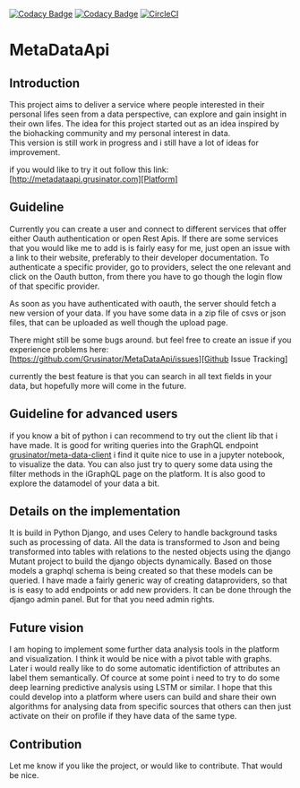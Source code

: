 [![Codacy Badge](https://api.codacy.com/project/badge/Grade/18b599f8a9594f39b0e109f1bc7a349d)](https://www.codacy.com/app/Grusinator/MetaDataApi?utm_source=github.com&amp;utm_medium=referral&amp;utm_content=Grusinator/MetaDataApi&amp;utm_campaign=Badge_Grade)
[![Codacy Badge](https://api.codacy.com/project/badge/Coverage/18b599f8a9594f39b0e109f1bc7a349d)](https://www.codacy.com/app/Grusinator/MetaDataApi?utm_source=github.com&utm_medium=referral&utm_content=Grusinator/MetaDataApi&utm_campaign=Badge_Coverage)
[![CircleCI](https://circleci.com/gh/Grusinator/MetaDataApi.svg?style=svg)](https://circleci.com/gh/Grusinator/MetaDataApi)

# MetaDataApi
## Introduction

This project aims to deliver a service where people interested in their personal lifes seen from a data perspective, can explore and gain insight in their own lifes. 
The idea for this project started out as an idea inspired by the biohacking community and my personal interest in data.    
This version is still work in progress and i still have a lot of ideas for improvement. 


if you would like to try it out follow this link:
[http://metadataapi.grusinator.com][Platform]

## Guideline 
Currently you can create a user and connect to different services that offer either Oauth authentication or open Rest Apis. 
If there are some services that you would like me to add is is fairly easy for me, just open an issue with a link to 
their website, preferably to their developer documentation.
To authenticate a specific provider, go to providers, select the one relevant and click on the Oauth button, 
from there you have to go though the login flow of that specific provider.

As soon as you have authenticated with oauth, the server should fetch a new version of your data.
If you have some data in a zip file of csvs or json files, that can be uploaded as well though the upload page. 

There might still be some bugs around. but feel free to create an issue if you experience problems here: [https://github.com/Grusinator/MetaDataApi/issues][Github Issue Tracking]

currently the best feature is that you can search in all text fields in your data, but hopefully more will come in the future.

## Guideline for advanced users
if you know a bit of python i can recommend to try out the client lib that i have made. It is good for writing queries into the GraphQL endpoint
[grusinator/meta-data-client](https://github.com/Grusinator/meta-data-client)
i find it quite nice to use in a jupyter notebook, to visualize the data. 
You can also just try to query some data using the filter methods in the iGraphQL page on the platform. It is also good to explore the datamodel of your data a bit.

## Details on the implementation
It is build in Python Django, and uses Celery to handle background tasks such as processing of data. All the data is transformed to Json and being transformed 
into tables with relations to the nested objects using the django Mutant project to build the django objects dynamically.
Based on those models a graphql schema is being created so that these models can be queried.
I have made a fairly generic way of creating dataproviders, so that is is easy to add endpoints or add new providers. It can be done through the django admin panel.
But for that you need admin rights.

## Future vision
I am hoping to implement some further data analysis tools in the platform and visualization. I think it would be nice with a pivot table with graphs.
Later i would really like to do some automatic identifiction of attributes an label them semantically.
Of cource at some point i need to try to do some deep learning predictive analysis using LSTM or similar.
I hope that this could develop into a platform where users can build and share their own algorithms for analysing data 
from specific sources that others can then just activate on their on profile if they have data of the same type.

## Contribution
Let me know if you like the project, or would like to contribute. That would be nice.

[Platform]: http://metadataapi.grusinator.com

[Github Issue Tracking]: https://github.com/Grusinator/MetaDataApi/issues